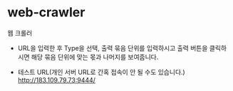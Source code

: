 # web-crawler
웹 크롤러

- URL을 입력한 후 Type을 선택, 출력 묶음 단위를 입력하시고 출력 버튼을 클릭하시면 해당 묶음 단위에 맞는 몫과 나머지를 보여줍니다.

- 테스트 URL(개인 서버 URL로 간혹 접속이 안 될 수도 있습니다.)</br>
http://183.109.79.73:9444/
